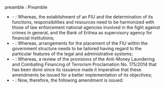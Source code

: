 preamble : Preamble

<ul>
			<li> - : Whereas, the establishment of an FIU and the determination of its functions, responsibilities and resources need to be harmonized with those of law enforcement national agencies involved in the fight against crimes in general, and the Bank of Eritrea as supervisory agency for financial institutions;<ul>
			</ul></li>			<li> - : Whereas, arrangements for the placement of the FIU within the government structure needs to be tailored having regard to the particular features of the legal and administrative systems;<ul>
			</ul></li>			<li> - : Whereas, a review of the provisions of the Anti-Money Laundering and Combating Financing of Terrorism Proclamation No. 175&#x2F;2014 that has been done since its issuance made it imperative that these amendments be issued for a better implementation of its objectives;<ul>
			</ul></li>			<li> - : Now, therefore, the following amendment is issued:<ul>
			</ul></li></ul>